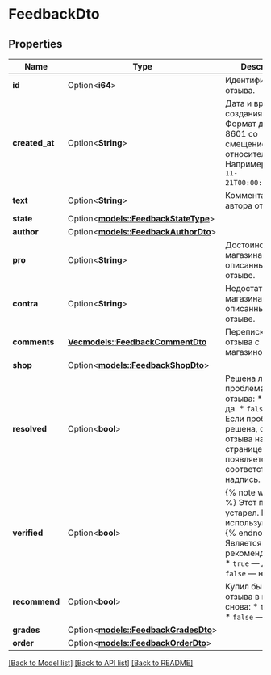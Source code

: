 # FeedbackDto

## Properties

Name | Type | Description | Notes
------------ | ------------- | ------------- | -------------
**id** | Option<**i64**> | Идентификатор отзыва. | [optional]
**created_at** | Option<**String**> | Дата и время создания отзыва.  Формат даты: ISO 8601 со смещением относительно UTC. Например, `2017-11-21T00:00:00+03:00`.  | [optional]
**text** | Option<**String**> | Комментарий автора отзыва. | [optional]
**state** | Option<[**models::FeedbackStateType**](FeedbackStateType.md)> |  | [optional]
**author** | Option<[**models::FeedbackAuthorDto**](FeedbackAuthorDTO.md)> |  | [optional]
**pro** | Option<**String**> | Достоинства магазина, описанные в отзыве. | [optional]
**contra** | Option<**String**> | Недостатки магазина, описанные в отзыве. | [optional]
**comments** | [**Vec<models::FeedbackCommentDto>**](FeedbackCommentDTO.md) | Переписка автора отзыва с магазином. | 
**shop** | Option<[**models::FeedbackShopDto**](FeedbackShopDTO.md)> |  | [optional]
**resolved** | Option<**bool**> | Решена ли проблема автора отзыва:  * `true` — да. * `false` — нет.  Если проблема решена, около отзыва на странице магазина появляется соответствующая надпись.  | [optional]
**verified** | Option<**bool**> | {% note warning \"\" %}  Этот параметр устарел. Не используйте его.  {% endnote %}  Является ли отзыв рекомендованным:  * `true` — да. * `false` — нет.  | [optional]
**recommend** | Option<**bool**> | Купил бы автор отзыва в магазине снова:  * `true` — да. * `false` — нет.  | [optional]
**grades** | Option<[**models::FeedbackGradesDto**](FeedbackGradesDTO.md)> |  | [optional]
**order** | Option<[**models::FeedbackOrderDto**](FeedbackOrderDTO.md)> |  | [optional]

[[Back to Model list]](../README.md#documentation-for-models) [[Back to API list]](../README.md#documentation-for-api-endpoints) [[Back to README]](../README.md)


